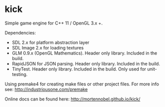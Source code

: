 kick
====

Simple game engine for C++ 11 / OpenGL 3.x +.

Dependencies:
 - SDL 2.x for platform abstraction layer
 - SDL Image 2.x for loading textures
 - GLM  0.9.x (OpenGL Mathematics). Header only library. Included in the build.
 - RapidJSON for JSON parsing. Header only library. Included in the build.
 - TinyTest. Header only library. Included in the build. Only used for unit-testing.

Using premake4 for creating make files or other project files. For more info see:
http://industriousone.com/premake

Online docs can be found here:
http://mortennobel.github.io/kick/
